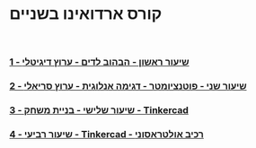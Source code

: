# קורס ארדואינו בשניים
<br>

### [1 - שיעור ראשון - הבהוב לדים - ערוץ דיגיטלי](Lesson_01/Lesson_01.md)


### [2 - שיעור שני - פוטנציומטר - דגימה אנלוגית - ערוץ סריאלי](Lesson_02/Lesson_02.md)


### [3 - שיעור שלישי - בניית משחק - Tinkercad](Lesson_03/Lesson_03.md)


### [4 - שיעור רביעי - Tinkercad - רכיב אולטראסוני](Lesson_04/Lesson_04.md)


<br><br>
